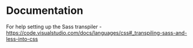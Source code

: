 # Documentation

For help setting up the Sass transpiler - 
https://code.visualstudio.com/docs/languages/css#_transpiling-sass-and-less-into-css
